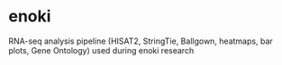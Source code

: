 # enoki
RNA-seq analysis pipeline (HISAT2, StringTie, Ballgown, heatmaps, bar plots, Gene Ontology) used during enoki research
